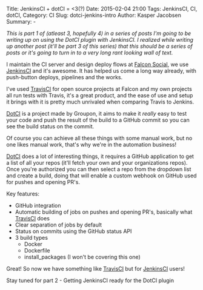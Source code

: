 Title: JenkinsCI + dotCI = <3(?)
Date: 2015-02-04 21:00
Tags: JenkinsCI, CI, dotCI,
Category: CI
Slug: dotci-jenkins-intro
Author: Kasper Jacobsen
Summary: -

*This is part 1 of (atleast 3, hopefully 4) in a series of posts I'm going to be writing up on using the DotCI plugin with JenkinsCI. I realized while writing up another post (it'll be part 3 of this series) that this should be a series of posts or it's going to turn in to a very long rant looking wall of text.*

I maintain the CI server and design deploy flows at [Falcon Social][1], we use [JenkinsCI][2] and it's awesome. It has helped us come a long way already, with push-button deploys, pipelines and the works.

I've used [TravisCI][3] for open source projects at Falcon and my own projects all run tests with Travis, it's a great product, and the ease of use and setup it brings with it is pretty much unrivaled when comparing Travis to Jenkins.

[DotCI][4] is a project made by Groupon, it aims to make it *really* easy to test your code and push the result of the build to a GitHub commit so you can see the build status on the commit.

Of course you can achieve all these things with some manual work, but no one likes manual work, that's why we're in the automation business!

[DotCI][4] does a lot of interesting things, it requires a GitHub application to get a list of all your repos (it'll fetch your own and your organizations repos). Once you're authorized you can then select a repo from the dropdown list and create a build, doing that will enable a custom webhook on GitHub used for pushes and opening PR's.

Key features:

* GitHub integration
* Automatic building of jobs on pushes and opening PR's, basically what [TravisCI][3] does
* Clear separation of jobs by default
* Status on commits using the GitHub status API
* 3 build types
    * Docker
    * Dockerfile
    * install_packages (I won't be covering this one)

Great! So now we have something like [TravisCI][3] but for [JenkinsCI][2] users!

Stay tuned for part 2 - Getting JenkinsCI ready for the DotCI plugin

[1]: https://falconsocial.com/          "Falcon Social"
[2]: http://jenkins-ci.org/             "JenkinsCI"
[3]: https://travis-ci.com/             "TravisCI"
[4]: https://github.com/groupon/dotCI   "DotCI @ GitHub"
